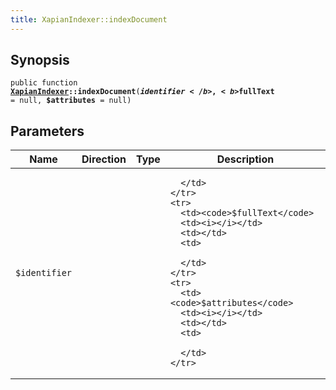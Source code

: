 ```yaml
---
title: XapianIndexer::indexDocument
---
```


## Synopsis

<code>public function <b><a href="XapianIndexer">XapianIndexer</a>::indexDocument</b>(<b>$identifier</b>, <b>$fullText</b> = null, <b>$attributes</b> = null)</code>

## Parameters

<table>
  <thead>
    <tr>
      <th>Name</th>
      <th>Direction</th>
      <th>Type</th>
      <th>Description</th>
    </tr>
  </thead>
  <tbody>
    <tr>
      <td><code>$identifier</code>
      <td><i></i></td>
      <td></td>
      <td>

      </td>
    </tr>
    <tr>
      <td><code>$fullText</code>
      <td><i></i></td>
      <td></td>
      <td>

      </td>
    </tr>
    <tr>
      <td><code>$attributes</code>
      <td><i></i></td>
      <td></td>
      <td>

      </td>
    </tr>
  </tbody>
</table>

